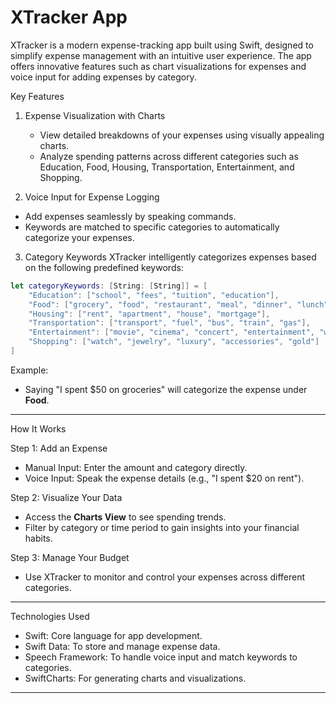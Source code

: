 






# XTracker App


XTracker is a modern expense-tracking app built using Swift, designed to simplify expense management with an intuitive user experience. The app offers innovative features such as chart visualizations for expenses and voice input for adding expenses by category.



 Key Features

1. Expense Visualization with Charts
   - View detailed breakdowns of your expenses using visually appealing charts.
   - Analyze spending patterns across different categories such as Education, Food, Housing, Transportation, Entertainment, and Shopping.

 2. Voice Input for Expense Logging
   - Add expenses seamlessly by speaking commands.
   - Keywords are matched to specific categories to automatically categorize your expenses.

 3. Category Keywords
   XTracker intelligently categorizes expenses based on the following predefined keywords:

   ```swift
   let categoryKeywords: [String: [String]] = [
       "Education": ["school", "fees", "tuition", "education"],
       "Food": ["grocery", "food", "restaurant", "meal", "dinner", "lunch"],
       "Housing": ["rent", "apartment", "house", "mortgage"],
       "Transportation": ["transport", "fuel", "bus", "train", "gas"],
       "Entertainment": ["movie", "cinema", "concert", "entertainment", "watched"],
       "Shopping": ["watch", "jewelry", "luxury", "accessories", "gold"]
   ]
   ```
   
   Example:
   - Saying "I spent $50 on groceries" will categorize the expense under **Food**.

---

 How It Works

 Step 1: Add an Expense
- Manual Input: Enter the amount and category directly.
- Voice Input: Speak the expense details (e.g., "I spent $20 on rent").

 Step 2: Visualize Your Data
- Access the **Charts View** to see spending trends.
- Filter by category or time period to gain insights into your financial habits.

 Step 3: Manage Your Budget
- Use XTracker to monitor and control your expenses across different categories.

---

Technologies Used
- Swift: Core language for app development.
- Swift Data: To store and manage expense data.
- Speech Framework: To handle voice input and match keywords to categories.
- SwiftCharts: For generating charts and visualizations.

---



